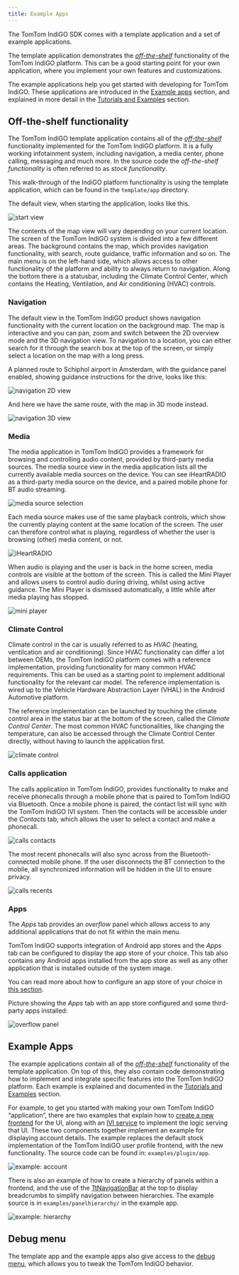```yaml
---
title: Example Apps
---
```


The TomTom IndiGO SDK comes with a template application and a set of example applications.

The template application demonstrates the
[_off-the-shelf_](/tomtom-indigo/documentation/development/introduction#off-the-shelf-components-or-stock-components)
functionality of the TomTom IndiGO platform. This can be a good starting point for your own
application, where you implement your own features and customizations.

The example applications help you get started with developing for TomTom IndiGO. These
applications are introduced in the
[Example apps](#example-apps) section, and explained in more detail in the
[Tutorials and Examples](/tomtom-indigo/documentation/tutorials-and-examples/overview) section.

## Off-the-shelf functionality

The TomTom IndiGO template application contains all of the
[_off-the-shelf_](/tomtom-indigo/documentation/development/introduction#off-the-shelf-components-or-stock-components)
functionality implemented for the TomTom IndiGO platform. It is a fully working infotainment
system, including navigation, a media center, phone calling, messaging and much more. In the
source code the _off-the-shelf functionality_ is often referred to as _stock functionality_.

This walk-through of the IndiGO platform functionality is using the template application, which can be found
in the `template/app` directory.

The default view, when starting the application, looks like this. 

![start view](images/tomtom-indigo_amsterdam_map.png)

The contents of the map view will vary depending on your current location.
The screen of the TomTom IndiGO system is divided into a few different areas. The background
contains the map, which provides navigation functionality, with search, route guidance, traffic
information and so on. The main menu is on the left-hand side, which allows access to other
functionality of the platform and ability to always return to navigation. Along the bottom there
is a statusbar, including the Climate Control Center, which contains the Heating, Ventilation, 
and Air conditioning (HVAC) controls.

### Navigation

The default view in the TomTom IndiGO product shows navigation functionality with the current
location on the background map. The map is interactive and you can pan, zoom and switch between the
2D overview mode and the 3D navigation view. To navigation to a location, you can either search for
it through the search box at the top of the screen, or simply select a location on the map with a
long press.

A planned route to Schiphol airport in Amsterdam, with the guidance panel enabled, showing
guidance instructions for the drive, looks like this:

![navigation 2D view](images/navigation_route_to_schiphol_2D.png)

And here we have the same route, with the map in 3D mode instead.

![navigation 3D view](images/navigation_route_to_schiphol_3D.png)

### Media

The media application in TomTom IndiGO provides a framework for browsing and controlling audio
content, provided by third-party media sources. The media source view in the media application lists all the
currently available media sources on the device. You can see iHeartRADIO as a third-party media source on
the device, and a paired mobile phone for BT audio streaming.

![media source selection](images/media_source_selection.png)

Each media source makes use of the same playback controls, which show the currently playing content
at the same location of the screen. The user can therefore control what is playing, regardless of
whether the user is browsing (other) media content, or not.

![iHeartRADIO](images/media_iheartradio.png)

When audio is playing and the user is back in the home screen, media controls are visible at the
bottom of the screen. This is called the Mini Player and allows users to control audio during
driving, whilst using active guidance. The Mini Player is dismissed automatically, a little while
after media playing has stopped.

![mini player](images/media_mini_player.png)

### Climate Control

Climate control in the car is usually referred to as _HVAC_ (heating, ventilcation and air conditioning). 
Since HVAC functionality can differ a lot between OEMs, the TomTom IndiGO platform comes with a 
reference implementation, providing functionality for many common HVAC requirements. This can be used 
as a starting point to implement additional functionality for the relevant car model. The reference 
implementation is wired up to the Vehicle Hardware Abstraction Layer (VHAL) in the Android Automotive 
platform.

The reference implementation can be launched by touching the climate control area in the status bar
at the bottom of the screen, called the _Climate Control Center_. The most common HVAC
functionalities, like changing the temperature, can also be accessed through the Climate Control
Center directly, without having to launch the application first.

![climate control](images/climate_control.png)

### Calls application

The calls application in TomTom IndiGO, provides functionality to make and receive phonecalls
through a mobile phone that is paired to TomTom IndiGO via Bluetooth. Once a mobile phone is
paired, the contact list will sync with the TomTom IndiGO IVI system. Then the contacts will be
accessible under the _Contacts_ tab, which allows the user to select a contact and make a
phonecall.

![calls contacts](images/calls_contacts.png)

The most recent phonecalls will also sync across from the Bluetooth-connected mobile phone. If the user
disconnects the BT connection to the mobile, all synchronized information will be hidden in the UI
to ensure privacy.

![calls recents](images/calls_recents.png)

### Apps

The _Apps_ tab provides an _overflow_ panel which allows access to any additional applications that 
do not fit within the main menu. 

TomTom IndiGO supports integration of Android app stores and the _Apps_ tab can be configured to 
display the app store of your choice. This tab also contains any Android apps installed from the app 
store as well as any other application that is installed outside of the system image.

You can read more about how to configure an app store of your choice in
[this section](/tomtom-indigo/documentation/tutorials-and-examples/setup/configure-an-app-store).

Picture showing the _Apps_ tab with an app store configured and some third-party apps installed:

![overflow panel](images/overflow_panel.png)

## Example Apps

The example applications contain all of the
[_off-the-shelf_](/tomtom-indigo/documentation/development/introduction#off-the-shelf-components-or-stock-components)
functionality of the template application. On top of this, they also contain code demonstrating how to
implement and integrate specific features into the TomTom IndiGO platform. Each example is
explained and documented in the
[Tutorials and Examples](/tomtom-indigo/documentation/tutorials-and-examples/overview) section.

For example, to get you started with making your own TomTom IndiGO “application”, there are two examples
that explain how to
[create a new frontend](/tomtom-indigo/documentation/tutorials-and-examples/basics/create-a-frontend-plugin)
for the UI, along with an
[IVI service](/tomtom-indigo/documentation/tutorials-and-examples/basics/create-an-ivi-service)
to implement the logic serving that UI.
These two components together implement an example for displaying account details. The example replaces 
the default stock implementation of the TomTom IndiGO user profile frontend, with the new functionality. 
The source code can be found in: `examples/plugin/app`.

![example: account](images/example_account.png)

There is also an example of how to create a hierarchy of panels within a frontend, and the use of
the [TtNavigationBar](TTIVI_ANDROID_TOOLS_API) at the top to display breadcrumbs to simplify
navigation between hierarchies. The example source is in `examples/panelhierarchy/` in the
example app.

![example: hierarchy](images/example_hierarchy.png)

## Debug menu

The template app and the example apps also give access to the 
[debug menu](/tomtom-indigo/documentation/getting-started/the-debug-menu),
which allows you to tweak the TomTom IndiGO behavior.

